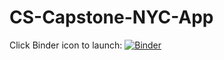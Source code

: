 # CS-Capstone-NYC-App
Click Binder icon to launch:
[![Binder](https://mybinder.org/badge_logo.svg)](https://mybinder.org/v2/gh/ModarAljundi/CS-Capstone-NYC-App/HEAD?urlpath=apps%2FModarAljundi-BookRecomendation.ipynb)
